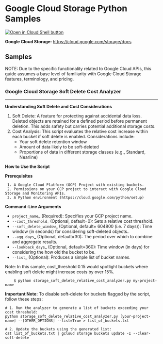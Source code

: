 Google Cloud Storage Python Samples
===============================================================================

[![Open in Cloud Shell button](https://gstatic.com/cloudssh/images/open-btn.png)](https://console.cloud.google.com/cloudshell/open?git_repo=https://github.com/GoogleCloudPlatform/python-docs-samples&page=editor&open_in_editor=storage/s3-sdk/README.rst)

**Google Cloud Storage:** https://cloud.google.com/storage/docs 

Samples
-------------------------------------------------------------------------------
NOTE: Due to the specific functionality related to Google Cloud APIs, this guide assumes a base level of familiarity with Google Cloud Storage features, terminology, and pricing.

### Google Cloud Storage Soft Delete Cost Analyzer
-------------------------------------------------------------------------------
**Understanding Soft Delete and Cost Considerations**
   1. Soft Delete: A feature for protecting against accidental data loss. Deleted objects are retained for a defined period before permanent deletion. This adds safety but carries potential additional storage costs.
   2. Cost Analysis: This script evaluates the relative cost increase within each bucket if soft delete is enabled. Considerations include:
        * Your soft delete retention window
        * Amount of data likely to be soft-deleted
        * Proportions of data in different storage classes (e.g., Standard, Nearline)

**How to Use the Script**

**Prerequisites**

     1. A Google Cloud Platform (GCP) Project with existing buckets.
     2. Permissions on your GCP project to interact with Google Cloud Storage and Monitoring APIs.
     3. A Python environment (https://cloud.google.com/python/setup)

**Command-Line Arguments**
* `project_name`_ (Required): Specifies your GCP project name.
* `--cost_threshold`_ (Optional, default=0): Sets a relative cost threshold.
* `--soft_delete_window`_ (Optional, default= 604800 (i.e. 7 days)): Time window (in seconds) for considering soft-deleted objects..
* `--agg_days`_ (Optional, default=30): The period over which to combine and aggregate results.
* `--lookback_days`_ (Optional, default=360): Time window (in days) for considering the how old the bucket to be.
* `--list`_ (Optional): Produces a simple list of bucket names.

Note: In this sample, cost_threshold 0.15 would spotlight buckets where enabling soft delete might increase costs by over 15%.

``` code-block:: bash
    $ python storage_soft_delete_relative_cost_analyzer.py my-project-name  
```

**Important Note:**  To disable soft-delete for buckets flagged by the script, follow these steps:

```code-block::bash
# 1. Run the analyzer to generate a list of buckets exceeding your cost threshold:
python storage_soft_delete_relative_cost_analyzer.py [your-project-name] --[OTHER_OPTIONS] --list=True > list_of_buckets.txt

# 2. Update the buckets using the generated list:
cat list_of_buckets.txt | gcloud storage buckets update -I --clear-soft-delete

```